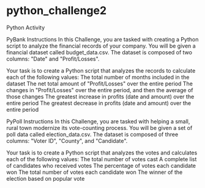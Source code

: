 # python_challenge2
Python Activity

PyBank Instructions
In this Challenge, you are tasked with creating a Python script to analyze the financial records of your company. You will be given a financial dataset called budget_data.csv. The dataset is composed of two columns: "Date" and "Profit/Losses".

Your task is to create a Python script that analyzes the records to calculate each of the following values: The total number of months included in the dataset The net total amount of "Profit/Losses" over the entire period The changes in "Profit/Losses" over the entire period, and then the average of those changes The greatest increase in profits (date and amount) over the entire period The greatest decrease in profits (date and amount) over the entire period

PyPoll Instructions
In this Challenge, you are tasked with helping a small, rural town modernize its vote-counting process. You will be given a set of poll data called election_data.csv. The dataset is composed of three columns: "Voter ID", "County", and "Candidate".

Your task is to create a Python script that analyzes the votes and calculates each of the following values: The total number of votes cast A complete list of candidates who received votes The percentage of votes each candidate won The total number of votes each candidate won The winner of the election based on popular vote
